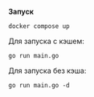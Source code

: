 **Запуск**
```
docker compose up
```
Для запуска с кэшем:
```
go run main.go
```
Для запуска без кэша:
```
go run main.go -d
```
